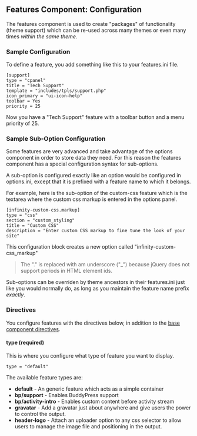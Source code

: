 ## Features Component: Configuration

The features component is used to create "packages" of functionality (theme support)
which can be re-used across many themes or even many times *within the same theme*.

<ul class="infinity-docs-menu"></ul>

### Sample Configuration

To define a feature, you add something like this to your features.ini file.

	[support]
	type = "cpanel"
	title = "Tech Support"
	template = "includes/tpls/support.php"
	icon_primary = "ui-icon-help"
	toolbar = Yes
	priority = 25

Now you have a "Tech Support" feature with a toolbar button and a menu priority of 25.

### Sample Sub-Option Configuration

Some features are very advanced and take advantage of the options component in order to store
data they need. For this reason the features component has a special configuration syntax
for sub-options.

A sub-option is configured exactly like an option would be configured in options.ini,
except that it is prefixed with a feature name to which it belongs.

For example, here is the sub-option of the custom-css feature which is the textarea
where the custom css markup is entered in the options panel.

	[infinity-custom-css.markup]
	type = "css"
	section = "custom_styling"
	title = "Custom CSS"
	description = "Enter custom CSS markup to fine tune the look of your site"

This configuration block creates a new option called "infinity-custom-css_markup"

> The "." is replaced with am underscore ("_") because jQuery does not support periods in HTML element ids.

Sub-options can be overriden by theme ancestors in their features.ini just like you would
normally do, as long as you maintain the feature name prefix *exactly*.

### Directives

You configure features with the directives below, in addition to the
[base component directives](infinity://admin:doc/comps_base_cfg).

#### type (required)

This is where you configure what type of feature you want to display.

	type = "default"

The available feature types are:

* __default__				- An generic feature which acts as a simple container
* __bp/support__			- Enables BuddyPress support
* __bp/activity-intro__		- Enables custom content before activity stream
* __gravatar__				- Add a gravatar just about anywhere and give users the power to
							control the output.
* __header-logo__			- Attach an uploader option to any css selector to allow users to manage
							the image file and positioning in the output.